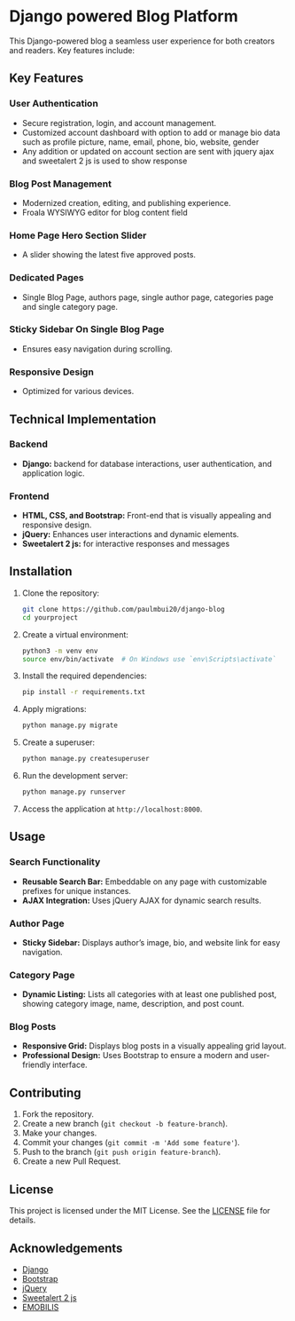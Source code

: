 # Django powered Blog Platform

This Django-powered blog a seamless user experience for both creators and readers. Key features include:

## Key Features

### User Authentication
- Secure registration, login, and account management.
- Customized account dashboard with option to add or manage bio data such as profile picture, name, email, phone, bio, website, gender
- Any addition or updated on account section are sent with jquery ajax and sweetalert 2 js is used to show response 

### Blog Post Management
- Modernized creation, editing, and publishing experience.
- Froala WYSIWYG editor for blog content field

### Home Page Hero Section  Slider
- A slider showing the latest five approved posts.

### Dedicated Pages
- Single Blog Page, authors page, single author page, categories page and single category page.

### Sticky Sidebar On Single Blog Page
- Ensures easy navigation during scrolling.

### Responsive Design
- Optimized for various devices.

## Technical Implementation

### Backend
- **Django:** backend for database interactions, user authentication, and application logic.

### Frontend
- **HTML, CSS, and Bootstrap:** Front-end that is visually appealing and responsive design.
- **jQuery:** Enhances user interactions and dynamic elements.
- **Sweetalert  2 js:** for interactive responses and messages 

## Installation

1. Clone the repository:
    ```sh
    git clone https://github.com/paulmbui20/django-blog
    cd yourproject
    ```

2. Create a virtual environment:
    ```sh
    python3 -m venv env
    source env/bin/activate  # On Windows use `env\Scripts\activate`
    ```

3. Install the required dependencies:
    ```sh
    pip install -r requirements.txt
    ```

4. Apply migrations:
    ```sh
    python manage.py migrate
    ```

5. Create a superuser:
    ```sh
    python manage.py createsuperuser
    ```

6. Run the development server:
    ```sh
    python manage.py runserver
    ```

7. Access the application at `http://localhost:8000`.

## Usage

### Search Functionality
- **Reusable Search Bar:** Embeddable on any page with customizable prefixes for unique instances.
- **AJAX Integration:** Uses jQuery AJAX for dynamic search results.

### Author Page
- **Sticky Sidebar:** Displays author’s image, bio, and website link for easy navigation.

### Category Page
- **Dynamic Listing:** Lists all categories with at least one published post, showing category image, name, description, and post count.

### Blog Posts
- **Responsive Grid:** Displays blog posts in a visually appealing grid layout.
- **Professional Design:** Uses Bootstrap to ensure a modern and user-friendly interface.

## Contributing

1. Fork the repository.
2. Create a new branch (`git checkout -b feature-branch`).
3. Make your changes.
4. Commit your changes (`git commit -m 'Add some feature'`).
5. Push to the branch (`git push origin feature-branch`).
6. Create a new Pull Request.

## License

This project is licensed under the MIT License. See the [LICENSE](LICENSE) file for details.

## Acknowledgements

- [Django](https://www.djangoproject.com/)
- [Bootstrap](https://getbootstrap.com/)
- [jQuery](https://jquery.com/)
- [Sweetalert 2 js](https://sweetalert2.github.io/)
- [EMOBILIS](https://www.emobilis.ac.ke)
